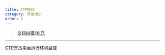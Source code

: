 ```yaml
---
title: CTP接口
category: 界面演示
order: 2
---
```


> [文档纠错/补充](https://github.com/dumengru/docs_vnpy/tree/master/docs/_docs)

---

[CTP开放平台运行环境监控](http://121.37.80.177:50080/detail.html)